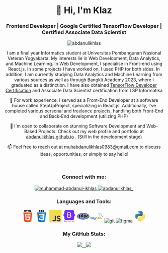 <h1 align="center">👋 Hi, I'm Klaz</h1>
<h3 align="center">Frontend Developer | Google Certified TensorFlow Developer | Certified Associate Data Scientist</h3>

<p align="center">
  <img src="https://komarev.com/ghpvc/?username=abdanulikhlas&label=Profile%20views&color=0e75b6&style=flat" alt="abdanulikhlas" />
</p>

<p align="center">
  I am a final year Informatics student at Universitas Pembangunan Nasional Veteran Yogyakarta. My interests lie in Web Development, Data Analytics, and Machine Learning. In Web Development, I specialise in Front-end using React.js. In some projects I have worked on, I used PHP for both sides. In addition, I am currently studying Data Analytics and Machine Learning from various sources as well as through Bangkit Academy 2023, where I graduated as a distinction. I have also obtained <a href="https://www.credential.net/9403ff3b-43cd-48f0-809e-d458e39017b9">TensorFlow Developer Certification</a> and Associate Data Scientist certification from LSP Informatika
</p>

<p align="center">
  💼 For work experience, I served as a Front-End Developer at a software house called StepUpProject, specializing in React.js. Additionally, I've completed various personal and freelance projects, handling both Front-End and Back-End development (utilizing PHP)
</p>

<p align="center">
  🤝 I'm open to collaborate on stunning Software Development and Web-Based Projects. Check out my web profile and portfolio at  <a href="https://abdanulikhlas.github.io/">abdanulikhlas.github.io</a>
. (Still in the development stage)
</p>

<p align="center">
  📫 Feel free to reach out at <a href="mailto:muhabdanulikhlas0983@gmail.com">muhabdanulikhlas0983@gmail.com</a> to discuss ideas, opportunities, or simply to say hello!
</p>


<br>


<h3 align="center">Connect with me:</h3>
<p align="center">
  <a href="https://linkedin.com/in/muhammad-abdanul-ikhlas" target="_blank">
    <img align="center" src="https://raw.githubusercontent.com/rahuldkjain/github-profile-readme-generator/master/src/images/icons/Social/linked-in-alt.svg" alt="muhammad-abdanul-ikhlas" height="30" width="40" />
  </a>
  <a href="https://instagram.com/abdanulikhlas_" target="blank">
    <img align="center" src="https://raw.githubusercontent.com/rahuldkjain/github-profile-readme-generator/master/src/images/icons/Social/instagram.svg" alt="abdanulikhlas_" height="30" width="40" />
  </a>
</p>

<h3 align="center">Languages and Tools:</h3>
<p align="center">
  <a href="https://www.w3.org/html/" target="_blank" rel="noreferrer">
    <img src="https://raw.githubusercontent.com/devicons/devicon/master/icons/html5/html5-original-wordmark.svg" alt="html5" width="40" height="40"/>
  </a> 
  <a href="https://www.w3schools.com/css/" target="_blank" rel="noreferrer">
    <img src="https://raw.githubusercontent.com/devicons/devicon/master/icons/css3/css3-original-wordmark.svg" alt="css3" width="40" height="40"/>
  </a> 
  <a href="https://developer.mozilla.org/en-US/docs/Web/JavaScript" target="_blank" rel="noreferrer">
    <img src="https://raw.githubusercontent.com/devicons/devicon/master/icons/javascript/javascript-original.svg" alt="javascript" width="40" height="40"/>
  </a> 
  <a href="https://getbootstrap.com" target="_blank" rel="noreferrer">
    <img src="https://raw.githubusercontent.com/devicons/devicon/master/icons/bootstrap/bootstrap-plain-wordmark.svg" alt="bootstrap" width="40" height="40"/>
  </a>
  <a href="https://www.php.net" target="_blank" rel="noreferrer">
    <img src="https://raw.githubusercontent.com/devicons/devicon/master/icons/php/php-original.svg" alt="php" width="40" height="40"/>
  </a> 
  <a href="https://www.mysql.com/" target="_blank" rel="noreferrer">
    <img src="https://raw.githubusercontent.com/devicons/devicon/master/icons/mysql/mysql-original-wordmark.svg" alt="mysql" width="40" height="40"/>
  </a> 
  <a href="https://git-scm.com/" target="_blank" rel="noreferrer">
    <img src="https://www.vectorlogo.zone/logos/git-scm/git-scm-icon.svg" alt="git" width="40" height="40"/>
  </a> 
  <a href="https://www.figma.com/" target="_blank" rel="noreferrer">
    <img src="https://www.vectorlogo.zone/logos/figma/figma-icon.svg" alt="figma" width="40" height="40"/>
  </a> 
  <a href="https://www.python.org" target="_blank" rel="noreferrer">
    <img src="https://raw.githubusercontent.com/devicons/devicon/master/icons/python/python-original.svg" alt="python" width="40" height="40"/>
  </a>
</p>

<h3 align="center">My GitHub Stats:</h3>
<p align="center">
  <a href="https://github.com/Abdanulikhlas">
    <img height="180em" src="https://github-readme-stats-eight-theta.vercel.app/api/top-langs/?username=Abdanulikhlas&layout=compact&langs_count=8&theme=algolia"/>
    &nbsp;
    <img height="180em" src="https://github-readme-stats-eight-theta.vercel.app/api?username=Abdanulikhlas&show_icons=true&theme=algolia&include_all_commits=true&count_private=true"/> 
  </a>
</p>
